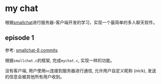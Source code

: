 # my chat

根据[smallchat](https://github.com/antirez/smallchat)进行服务器-客户端开发的学习，实现一个最简单的多人聊天软件。

## episode 1 

参考: [smallchat-8 commits](https://github.com/antirez/smallchat/tree/163b048ee74150fa953683bb9af6ac288fc22abb)

根据`smallchat.c`的框架, 完成`mychat.c`, 实现一样的功能。

没有客户端, 用户使用`nc`连接到服务器进行通信, 允许用户自定义昵称 (nick), 发送的信息会被其他所有用户收到。

